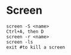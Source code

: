 # Screen

```
screen -S <name>
Ctrl+A, then D
screen -r <name>
screen -ls
exit #to kill a screen
```